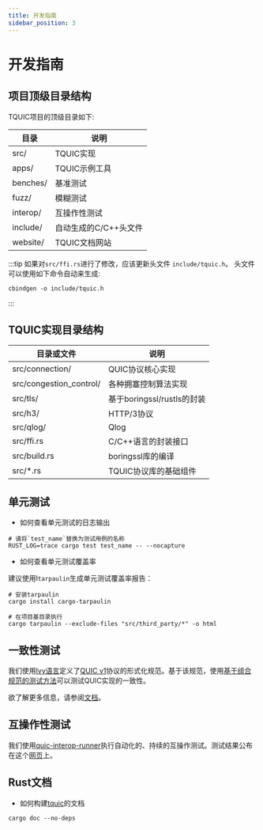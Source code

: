 ```yaml
---
title: 开发指南
sidebar_position: 3
---
```


# 开发指南


## 项目顶级目录结构

TQUIC项目的顶级目录如下:

| 目录 | 说明 |
| --------- | ----------- |
| src/       | TQUIC实现 |
| apps/      | TQUIC示例工具 |
| benches/   | 基准测试 |
| fuzz/      | 模糊测试 |
| interop/   | 互操作性测试 |
| include/   | 自动生成的C/C++头文件 |
| website/   | TQUIC文档网站 |

:::tip
如果对`src/ffi.rs`进行了修改，应该更新头文件 `include/tquic.h`。
头文件可以使用如下命令自动来生成:
```
cbindgen -o include/tquic.h
```
:::


## TQUIC实现目录结构

| 目录或文件 | 说明 |
| -------------- | ----------- |
| src/connection/         | QUIC协议核心实现 |
| src/congestion_control/ | 各种拥塞控制算法实现 |
| src/tls/                | 基于boringssl/rustls的封装 |
| src/h3/                 | HTTP/3协议 |
| src/qlog/               | Qlog |
| src/ffi.rs              | C/C++语言的封装接口 |
| src/build.rs            | boringssl库的编译 |
| src/\*.rs               | TQUIC协议库的基础组件 |



## 单元测试

* 如何查看单元测试的日志输出

```
# 请将`test_name`替换为测试用例的名称
RUST_LOG=trace cargo test test_name -- --nocapture
```

* 如何查看单元测试覆盖率

建议使用I`tarpaulin`生成单元测试覆盖率报告：

```
# 安装tarpaulin
cargo install cargo-tarpaulin

# 在项目基目录执行
cargo tarpaulin --exclude-files "src/third_party/*" -o html
```


## 一致性测试

我们使用[Ivy语言](http://microsoft.github.io/ivy/)定义了[QUIC v1](https://datatracker.ietf.org/doc/html/rfc9000)协议的形式化规范。基于该规范，使用[基于组合规范的测试方法](https://dl.acm.org/doi/10.1145/3341302.3342087)可以测试QUIC实现的一致性。

欲了解更多信息，请参阅[文档](../further_readings/conformance)。


## 互操作性测试

我们使用[quic-interop-runner](https://github.com/marten-seemann/quic-interop-runner/tree/master)执行自动化的、持续的互操作测试。测试结果公布在这个[网页](https://interop.seemann.io/)上。


## Rust文档

* 如何构建[tquic](https://docs.rs/tquic)的文档

```
cargo doc --no-deps
```
